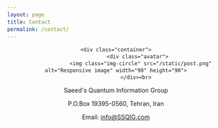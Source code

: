 ```yaml
---
layout: page
title: Contact
permalink: /contact/
---
```


<center>
 
	<div class="container">
                  <div class="avatar">
                    <img class="img-circle" src="/static/post.png" alt="Responsive image" width="90" height="90">
                  </div><br> 
  
Saeed's Quantum Information Group <br> 

P.O.Box 19395-0560, Tehran, Iran  <br>
  
Email: info@SSQIG.com
  




<br><br><br><br>
<br><br><br><br><br><br><br><br><br><br><br><br><br><br><br><br><br><br><br><br><br><br><br><br><br><br><br><br>


